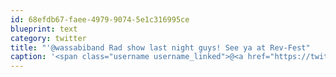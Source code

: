 ```yaml
---
id: 68efdb67-faee-4979-9074-5e1c316995ce
blueprint: text
category: twitter
title: "'@wassabiband Rad show last night guys! See ya at Rev-Fest"
caption: '<span class="username username_linked">@<a href="https://twitter.com/wassabiband" title="Wassabi Collective">wassabiband</a></span> Rad show last night guys! See ya at Rev-Fest'
---
```

